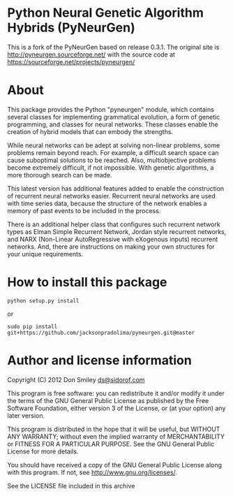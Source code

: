 # Python Neural Genetic Algorithm Hybrids (PyNeurGen)

This is a fork of the PyNeurGen based on release 0.3.1. The original site is http://pyneurgen.sourceforge.net/ with the source code at https://sourceforge.net/projects/pyneurgen/

# About

This package provides the Python "pyneurgen" module, which contains several
classes for implementing grammatical evolution, a form of genetic programming,
and classes for neural networks.  These classes enable the creation of hybrid
models that can embody the strengths.

While neural networks can be adept at solving non-linear problems, some
problems remain beyond reach.  For example, a difficult search space can cause
suboptimal solutions to be reached.  Also, multiobjective problems become
extremely difficult, if not impossible.  With genetic algorithms, a more
thorough search can be made.

This latest version has additional features added to enable the construction
of recurrent neural networks easier.  Recurrent neural networks are used
with time series data, because the structure of the network enables a
memory of past events to be included in the process.

There is an additional helper class that configures such recurrent network
types as Elman Simple Recurrent Network, Jordan style recurrent networks, and
NARX (Non-Linear AutoRegressive with eXogenous inputs) recurrent networks. And,
there are instructions on making your own structures for your unique
requirements.


# How to install this package

```shell
python setup.py install
```

or

```shell
sudo pip install git+https://github.com/jacksonpradolima/pyneurgen.git@master
```

# Author and license information

Copyright (C) 2012 Don Smiley <ds@sidorof.com>

This program is free software: you can redistribute it and/or modify
it under the terms of the GNU General Public License as published by
the Free Software Foundation, either version 3 of the License, or
(at your option) any later version.

This program is distributed in the hope that it will be useful,
but WITHOUT ANY WARRANTY; without even the implied warranty of
MERCHANTABILITY or FITNESS FOR A PARTICULAR PURPOSE.  See the
GNU General Public License for more details.

You should have received a copy of the GNU General Public License
along with this program.  If not, see <http://www.gnu.org/licenses/>.

See the LICENSE file included in this archive

